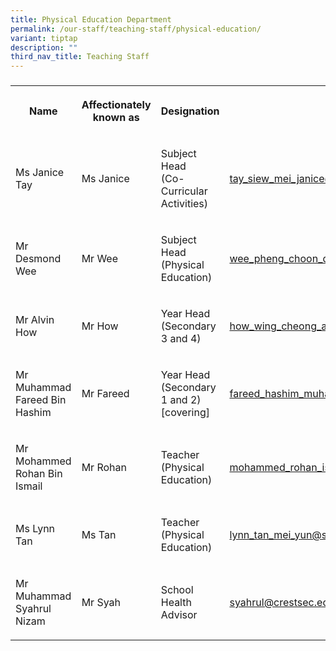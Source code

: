 ```yaml
---
title: Physical Education Department
permalink: /our-staff/teaching-staff/physical-education/
variant: tiptap
description: ""
third_nav_title: Teaching Staff
---
```

<h3></h3>
<table style="minWidth: 100px">
<colgroup>
<col>
<col>
<col>
<col>
</colgroup>
<tbody>
<tr>
<th rowspan="1" colspan="1">
<p>Name</p>
</th>
<th rowspan="1" colspan="1">
<p>Affectionately
<br>known as</p>
</th>
<th rowspan="1" colspan="1">
<p>Designation</p>
</th>
<th rowspan="1" colspan="1">
<p>Email</p>
</th>
</tr>
<tr>
<td rowspan="1" colspan="1">
<p>Ms Janice Tay</p>
</td>
<td rowspan="1" colspan="1">
<p>Ms Janice</p>
</td>
<td rowspan="1" colspan="1">
<p>Subject Head
<br>(Co-Curricular Activities)</p>
</td>
<td rowspan="1" colspan="1">
<p><a href="mailto:tay_siew_mei_janice@schools.gov.sg" rel="noopener noreferrer nofollow" target="_blank">tay_siew_mei_janice@schools.gov.sg</a>
</p>
</td>
</tr>
<tr>
<td rowspan="1" colspan="1">
<p>Mr Desmond Wee</p>
</td>
<td rowspan="1" colspan="1">
<p>Mr Wee</p>
</td>
<td rowspan="1" colspan="1">
<p>Subject Head
<br>(Physical Education)</p>
</td>
<td rowspan="1" colspan="1">
<p><a href="mailto:wee_pheng_choon_desmond@schools.gov.sg" rel="noopener noreferrer nofollow" target="_blank">wee_pheng_choon_desmond@schools.gov.sg</a>
</p>
</td>
</tr>
<tr>
<td rowspan="1" colspan="1">
<p>Mr Alvin How</p>
</td>
<td rowspan="1" colspan="1">
<p>Mr How</p>
</td>
<td rowspan="1" colspan="1">
<p>Year Head
<br>(Secondary 3 and 4)</p>
</td>
<td rowspan="1" colspan="1">
<p><a href="mailto:how_wing_cheong_alvin@schools.gov.sg" rel="noopener noreferrer nofollow" target="_blank">how_wing_cheong_alvin@schools.gov.sg</a>
</p>
</td>
</tr>
<tr>
<td rowspan="1" colspan="1">
<p>Mr Muhammad Fareed Bin Hashim</p>
</td>
<td rowspan="1" colspan="1">
<p>Mr Fareed</p>
</td>
<td rowspan="1" colspan="1">
<p>Year Head
<br>(Secondary 1 and 2)
<br>[covering]</p>
</td>
<td rowspan="1" colspan="1">
<p><a href="mailto:fareed_hashim_muhammad@schools.gov.sg" rel="noopener noreferrer nofollow" target="_blank">fareed_hashim_muhammad@schools.gov.sg</a>
</p>
</td>
</tr>
<tr>
<td rowspan="1" colspan="1">
<p>Mr Mohammed Rohan Bin Ismail</p>
</td>
<td rowspan="1" colspan="1">
<p>Mr Rohan</p>
</td>
<td rowspan="1" colspan="1">
<p>Teacher
<br>(Physical Education)</p>
</td>
<td rowspan="1" colspan="1">
<p><a href="mailto:mohammed_rohan_ismail@schools.gov.sg" rel="noopener noreferrer nofollow" target="_blank">mohammed_rohan_ismail@schools.gov.sg</a>
</p>
</td>
</tr>
<tr>
<td rowspan="1" colspan="1">
<p>Ms Lynn Tan</p>
</td>
<td rowspan="1" colspan="1">
<p>Ms Tan</p>
</td>
<td rowspan="1" colspan="1">
<p>Teacher
<br>(Physical Education)</p>
</td>
<td rowspan="1" colspan="1">
<p><a href="mailto:lynn_tan_mei_yun@schools.gov.sg" rel="noopener noreferrer nofollow" target="_blank">lynn_tan_mei_yun@schools.gov.sg</a>
</p>
</td>
</tr>
<tr>
<td rowspan="1" colspan="1">
<p>Mr Muhammad Syahrul Nizam</p>
</td>
<td rowspan="1" colspan="1">
<p>Mr Syah</p>
</td>
<td rowspan="1" colspan="1">
<p>School Health Advisor</p>
</td>
<td rowspan="1" colspan="1">
<p><a href="mailto:syahrul@crestsec.edu.sg" rel="noopener noreferrer nofollow" target="_blank">syahrul@crestsec.edu.sg</a>
</p>
</td>
</tr>
</tbody>
</table>
<h4></h4>
<p></p>